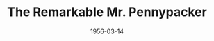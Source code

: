 ---
title: The Remarkable Mr. Pennypacker
date: 1956-03-14
closing_date: 1956-03-24
layout: productions
featured_image:
image_caption:
image_credit:
playbill:
Theatre: Theatre Jacksonville
Venue: Little Theatre
cast:
- A Young Man: James Boyer
- Aunt Jane Pennypacker: Polly Gage
- Ben Pennypacker:
  - Allen Rushing
  - Brent Turbow
- David Pennypacker:
  - Roddy Lee
  - Leo Davis
- Edward Pennypacker:
  - Skipper Lee
  - Stephen Davis
- Elizabeth Pennypacker:
  - Valerie Lawrence
  - Ann Wimpee
- Fifield: William Peterson
- First Pupil: Heather Paul
- Grandpa Pennypacker: Frank Ridge
- Henry Pennypacker: Bill Clarke
- Kate Pennypacker: Betty Green
- Laurie Pennypacker: Rose Marie Regero
- Ma Pennypacker: Elaine Barnert
- Pa Pennypacker: Tom Atkinson
- Policeman: Ray McCutcheon
- Quinlan: Bob Lamb
- Second Pupil: Barbara Lewis
- Sheriff: Tom O'Hagan
- Teddie Pennypacker: Richard Lee
- Wilbur Fifeld: Ellis Barnert
crew:
- Assistant Director:
  - Fran Atkinson
  - Margaret Lafferty
- Construction and painting:
  - Nat Nunn
  - Larry Zell
  - Dick Fallon
  - Dorothy Portnoy
  - Rosalind Portnoy
  - Vann Burney
  - Mel Barnert
  - Alice Wise
  - Bill Tuggle
  - Rose Forney
  - Sue Henderson
  - Ross Henderson
  - May McCutcheon
  - Budd Porter
  - Bob Kornegay
  - Lea Schultz
  - Rose Marie Regero
  - Polly Gage
  - Margaret Burt
  - Jim Malone
  - Randy Liles
  - Happy Gift
  - Juanita Meyers
  - Deanna Lumpkin
- Costume Construction Assistant:
  - Lena Regero
  - Elaine Barnert
  - Liz Whiteman
  - Shirley Carruthers
  - Joan Carlin
  - Mae Wimpee
  - Kitty Rushing
  - Belle Lawrence
  - Jane-Ellen Paul
- Costume Construction Chairman:
  - Jane Carson
  - Frank Ridge
- Curtain: Lea Schultz
- Director: Dorothy Portnoy
- Hosts and Usher Chairman: Kitty Rushing
- Light Controls: Laurel Barton
- Make-up Assistant:
  - Polly Clendening
  - Jane Porter
  - Evelyn Smith
  - Carol Stark
  - Margaret Burt
  - Mattie Godwin
  - Margaret Ann Diz
  - Deanna Lumpkin
  - Juanita Meyers
- Make-up Chairman: Elmo Lehman
- Program: Jayne Brumley
- Properties Assistant:
  - Bob Gefter
  - Ray McCutcheon
  - Rosalind Portnoy
  - Rosa Harlan
  - Esther Barnes
  - Ann Payne
  - Alice Wise
  - Richard Carson
  - Jane Brumley
  - Mary Lee Roland
- Properties Chairman: Carolita Rhoads
- Setting and Technical Direction: George A. Ramsey, Jr.
- Sound and Music: Leone Thurston
- Stage Manager: Nat Nunn
- Wardrobe Assistant:
  - Alice Wise
  - Kitty Rushing
  - Liz Whiteman
  - Betty Cooper
  - Mary Lloyd
- Wardrobe Chairman: Sue Henderson
orchestra:
external_links:
---